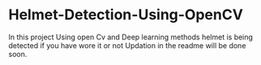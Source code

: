 # Helmet-Detection-Using-OpenCV
In this project Using open Cv and Deep learning methods helmet is being detected if you have wore it or not
Updation in the readme will be done soon.

